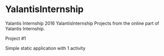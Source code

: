 # YalantisInternship
Yalantis Internship 2016
YalantisInternship
Projects from the online part of Yalantis Internship.

Project #1

Simple static application with 1 activity
